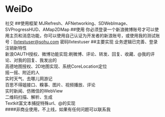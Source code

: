 # WeiDo
社交
##使用框架
MJRefresh、AFNetworking、SDWebImage、SVProgressHUD、AMap2DMap
##使用
你必须登录一个新浪微博账号才可以使用主页和消息功能，你可以使用自己认证为开发者的新浪账号，或使用我的测试账号：llxtestuser@sohu.com  密码llxtestuser
##主要实现
  业务逻辑已完善、登录注销新特性   
  新浪OAUTH授权、微博功能实现:刷微博、评论、转发、回复、收藏、@我的评论、对我的回复、我发出的    
  高德地图授权、2D地图实现、系统CoreLocation定位  
  摇一摇、附近的人  
  实时天气、去哪儿网游记  
  百思不得姐接口、糗事、图片、视频播放、评论  
  实时新闻、仿微信的WebView  
  二维码扫描、解析、生成  
  Textkit富文本捕捉特殊url、@的实现  
####非商业使用，不上线，如果有任何问题可以联系我

